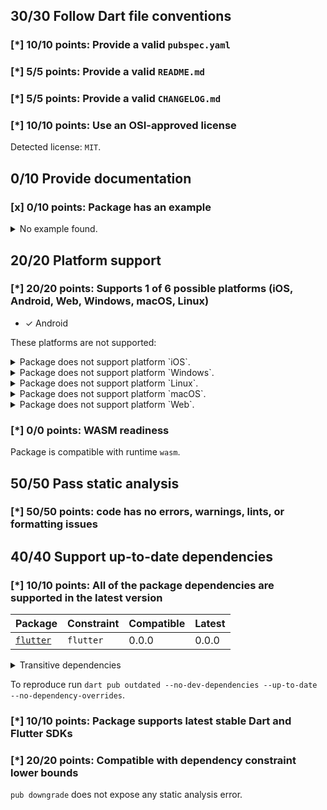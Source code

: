 ## 30/30 Follow Dart file conventions

### [*] 10/10 points: Provide a valid `pubspec.yaml`


### [*] 5/5 points: Provide a valid `README.md`


### [*] 5/5 points: Provide a valid `CHANGELOG.md`


### [*] 10/10 points: Use an OSI-approved license

Detected license: `MIT`.

## 0/10 Provide documentation

### [x] 0/10 points: Package has an example

<details>
<summary>
No example found.
</summary>

See [package layout](https://dart.dev/tools/pub/package-layout#examples) guidelines on how to add an example.
</details>

## 20/20 Platform support

### [*] 20/20 points: Supports 1 of 6 possible platforms (iOS, **Android**, Web, Windows, macOS, Linux)

* ✓ Android

These platforms are not supported:

<details>
<summary>
Package does not support platform `iOS`.
</summary>

Because:
* `nsd_android` that declares support for platforms: `Android`.
</details>
<details>
<summary>
Package does not support platform `Windows`.
</summary>

Because:
* `nsd_android` that declares support for platforms: `Android`.
</details>
<details>
<summary>
Package does not support platform `Linux`.
</summary>

Because:
* `nsd_android` that declares support for platforms: `Android`.
</details>
<details>
<summary>
Package does not support platform `macOS`.
</summary>

Because:
* `nsd_android` that declares support for platforms: `Android`.
</details>
<details>
<summary>
Package does not support platform `Web`.
</summary>

Because:
* `nsd_android` that declares support for platforms: `Android`.
</details>

### [*] 0/0 points: WASM readiness

Package is compatible with runtime `wasm`.

## 50/50 Pass static analysis

### [*] 50/50 points: code has no errors, warnings, lints, or formatting issues


## 40/40 Support up-to-date dependencies

### [*] 10/10 points: All of the package dependencies are supported in the latest version

|Package|Constraint|Compatible|Latest|
|:-|:-|:-|:-|
|[`flutter`]|`flutter`|0.0.0|0.0.0|

<details><summary>Transitive dependencies</summary>

|Package|Constraint|Compatible|Latest|
|:-|:-|:-|:-|
|[`characters`]|-|1.3.0|1.3.0|
|[`collection`]|-|1.18.0|1.18.0|
|[`material_color_utilities`]|-|0.11.1|0.11.1|
|[`meta`]|-|1.15.0|1.15.0|
|[`sky_engine`]|-|0.0.99|0.0.99|
|[`vector_math`]|-|2.1.4|2.1.4|
</details>

To reproduce run `dart pub outdated --no-dev-dependencies --up-to-date --no-dependency-overrides`.

[`flutter`]: https://pub.dev/packages/flutter
[`characters`]: https://pub.dev/packages/characters
[`collection`]: https://pub.dev/packages/collection
[`material_color_utilities`]: https://pub.dev/packages/material_color_utilities
[`meta`]: https://pub.dev/packages/meta
[`sky_engine`]: https://pub.dev/packages/sky_engine
[`vector_math`]: https://pub.dev/packages/vector_math


### [*] 10/10 points: Package supports latest stable Dart and Flutter SDKs


### [*] 20/20 points: Compatible with dependency constraint lower bounds

`pub downgrade` does not expose any static analysis error.